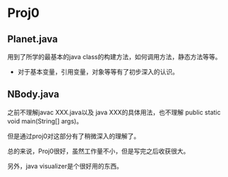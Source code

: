 # Proj0

## Planet.java

用到了所学的最基本的java class的构建方法，如何调用方法，静态方法等等。

*   对于基本变量，引用变量，对象等等有了初步深入的认识。

## NBody.java

之前不理解javac XXX.java以及 java XXX的具体用法，也不理解 public static void main(String[] args)。

但是通过proj0对这部分有了稍微深入的理解了。



总的来说，Proj0很好，虽然工作量不小，但是写完之后收获很大。

另外，java visualizer是个很好用的东西。

#### 